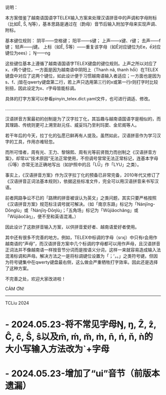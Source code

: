 说明：

本方案借鉴了越南语国语字TELEX输入方案来处理汉语拼音中的声调和字母附标（比如Ê, Ŝ, Ŋ等），基本思路是通过在（韵母）音节后输入附加字母来实现声调、附标。

基本键位规则：
阴平——空格键；
阳平——s键；
上声——x键、r键；
去声——f键；
轻声——j键。
上标（如Ê, Ŝ等）——重复该字母（如Ê对应键位为Ee，ế对应键位为ees）；
Ŋ——ng

这些键位基本上遵循了越南语国语字TELEX键盘的键位规则。上声之所以对应了x、r两个键位，一方面是因为越南语中阴阳上（Thanh nã, thanh hổi）在TELEX键盘中对应了这两个键位，如此设计便于习惯越南语输入者适应；一方面也是因为s、f、j皆在qwerty键盘第二行，若上声只选用第三行的x或第一行r则打字时比较别扭，因此设定为x、r字母皆能标调。

具体的打字方案可以参看pinyin_telex.dict.yaml文件，也可进行调适、修改。

………………………………………………………………………………………………………

汉语拼音方案最初的创制是为了汉字拉丁化，其旨趣与越南语国语字是相似的，而其理路、传统则更可上溯至赵元任、威妥玛乃至利玛窦、金尼阁等人。

若干年后的今天，拉丁化的弘愿已鲜再有人提及。虽然如此，汉语拼音作为学习汉字的工具，作用亦难轻忽。

而所可惜者，周有光、王力、黎锦熙、周有光等前贤戮力而创制之《汉语拼音方案》，却常以“技术原因”无法正常使用，不但调号常常无法正常标记，连基本字母（Ü等）亦常无法正确地写出（如护照中的吕「LǙ」作「LYU」之类）。

事实上，《汉语拼音方案》作为汉字拉丁化的预备已非常完备，2010年代又修订了《汉语拼音正词法基本规则》，依据这些标准文件，完全可以用汉语拼音来书写汉语。

前者网路争讼不已的「路牌的拼音被误认为英文」之类问题，其实只要严格按照《汉语拼音方案》规范标注调号就可解决。（如「南京东路」标记为「Nánjīng-Dōnglù」或「Nánjīŋ-Dōŋlù」；「五角场」标记为「Wǔjiǎochǎng」或「Wǔjiǎoĉǎŋ」，便不至和英语混淆。）

因此设计了这款拼音输入方案，以供拼音爱好者、越南语爱好者使用。

其中还有很多不完善的地方。例如，TELEX中标调的字母（srxj）中只有r会用作越南语的“声母”，而汉语拼音方案中几个标调的字母都可以用作声母，且汉语拼音正词法并不像越南语一样按音节分词而是按语义分词，这样一来就容易造成输入法混淆标调和声母。解决方法之一是将标调键位设置为「；‘，。」之类符号键。但因为符号键集中在qwerty键盘最右侧，这么做会严重牺牲打字效率。因此还是选择了这种方案。

不完善之处，欢迎大家改进啦！



CẢM ƠN!

***********************************************************************

TCLiu
2024


#  - 2024.05.23-将不常见字母Ŋ, ŋ, Ẑ, ẑ, Ĉ, ĉ, Ŝ, ŝ以及m̄, ḿ, m̌, m̀, n̄, ń, ň, ǹ的大小写输入方法改为`+字母


#  - 2024.05.23-增加了“ui”音节（前版本遗漏）






